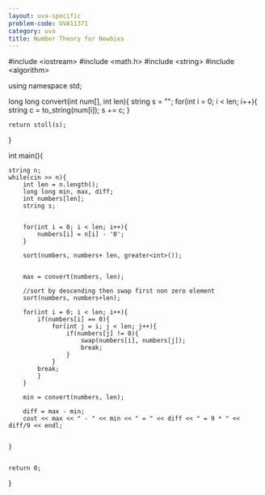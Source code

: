 ```yaml
---
layout: uva-specific
problem-code: UVA11371
category: uva
title: Number Theory for Newbies
---
```

#include &lt;iostream&gt;
#include &lt;math.h&gt;
#include &lt;string&gt;
#include &lt;algorithm&gt;

using namespace std;


long long convert(int num[], int len){
	string s = "";
		for(int i = 0; i < len; i++){
			string c = to_string(num[i]);
			s += c;
		}

	return stoll(s);
}




int main(){
		
	string n;
	while(cin >> n){
		int len = n.length();
		long long min, max, diff;
		int numbers[len];
		string s;


		for(int i = 0; i < len; i++){
			numbers[i] = n[i] - '0';
		}

		sort(numbers, numbers+ len, greater<int>());
		

		max = convert(numbers, len);

		//sort by descending then swap first non zero element 
		sort(numbers, numbers+len);

		for(int i = 0; i < len; i++){
			if(numbers[i] == 0){
				for(int j = i; j < len; j++){
					if(numbers[j] != 0){
						swap(numbers[i], numbers[j]);
						break;
					}	
				}
			break;	
			}
		}
		
		min = convert(numbers, len);

		diff = max - min;
		cout << max << " - " << min << " = " << diff << " = 9 * " << diff/9 << endl;


	}


	return 0;


}
